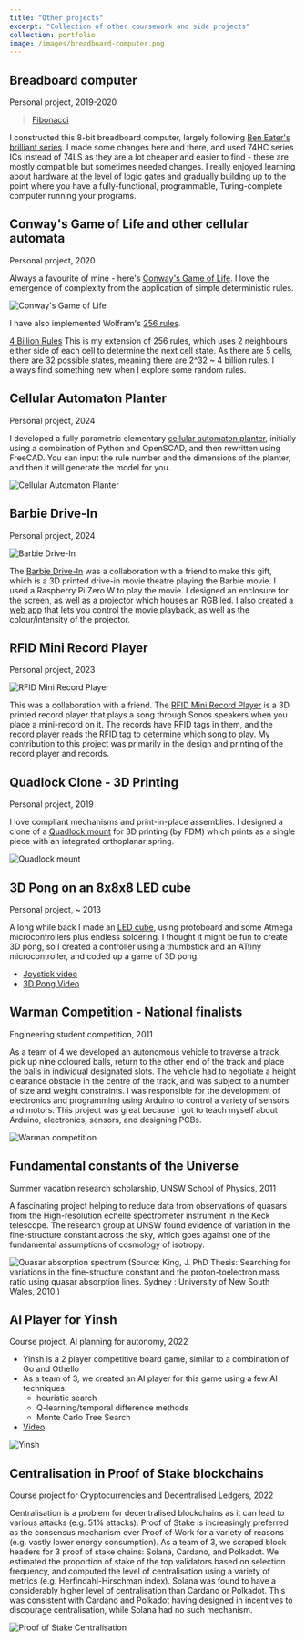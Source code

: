 ```yaml
---
title: "Other projects"
excerpt: "Collection of other coursework and side projects"
collection: portfolio
image: /images/breadboard-computer.png
---
```


## Breadboard computer

Personal project, 2019-2020

<!--[Fibonacci sequence on breadboard computer](https://imgur.com/gallery/4jkHO5a)-->
<blockquote class="imgur-embed-pub" lang="en" data-id="a/4jkHO5a"  ><a href="//imgur.com/a/4jkHO5a">Fibonacci</a></blockquote><script async src="//s.imgur.com/min/embed.js" charset="utf-8"></script>

I constructed this 8-bit breadboard computer, largely following [Ben Eater's brilliant series](https://eater.net/8bit/). I made some changes here and there, and used 74HC series ICs instead of 74LS as they are a lot cheaper and
easier to find - these are mostly compatible but sometimes needed changes. I really enjoyed learning about hardware at the level of logic gates and gradually building up to the point where you have a fully-functional, programmable, Turing-complete computer running your programs.

<!--I have some more details on it written up [here](https://jsinkers.github.io/notes/notebooks/other/01_breadboard_comp.html).-->

## Conway's Game of Life and other cellular automata

Personal project, 2020

Always a favourite of mine - here's [Conway's Game of Life](https://jsinkers.github.io/conway/conway.html). I love the emergence of complexity from the application of simple deterministic rules.

![Conway's Game of Life](/images/conway.gif)

I have also implemented Wolfram's [256 rules](https://jsinkers.github.io/conway/rule.html).

[4 Billion Rules](https://jsinkers.github.io/conway/rule-extended.html) This is my extension of 256 rules, which uses 2 neighbours either side of each cell to determine the next cell state. As there are 5 cells, there are 32 possible states, meaning there are 2^32 ~ 4 billion rules. I always find something new when I explore some random rules.

## Cellular Automaton Planter

Personal project, 2024 

I developed a fully parametric elementary [cellular automaton planter](https://www.printables.com/model/1046437-cellular-automaton-planter-fully-parametric), initially using a combination of Python and OpenSCAD, and then rewritten using FreeCAD. You can input the rule number and the dimensions of the planter, and then it will generate the model for you. 

![Cellular Automaton Planter](/images/cellular-automaton-planter.jpeg)



## Barbie Drive-In

Personal project, 2024

![Barbie Drive-In](/images/barbie-drive-in.webp)

The [Barbie Drive-In](https://www.printables.com/model/673503-barbie-drive-in) was a collaboration with a friend to make this gift, which is a 3D printed drive-in movie theatre playing the Barbie movie. I used a Raspberry Pi Zero W to play the movie. I designed an enclosure for the screen, as well as a projector which houses an RGB led. I also created a [web app](https://youtube.com/shorts/A50qRGPbNX4?si=ZDVCf9kBQVxrtQJw) that lets you control the movie playback, as well as the colour/intensity of the projector. 

## RFID Mini Record Player

Personal project, 2023

![RFID Mini Record Player](/images/mini-record-player.webp)

This was a collaboration with a friend. The [RFID Mini Record Player]() is a 3D printed record player that plays a song through Sonos speakers when you place a mini-record on it. The records have RFID tags in them, and the record player reads the RFID tag to determine which song to play. My contribution to this project was primarily in the design and printing of the record player and records.

## Quadlock Clone - 3D Printing

Personal project, 2019

I love compliant mechanisms and print-in-place assemblies. I designed a clone of a [Quadlock mount](https://www.thingiverse.com/thing:3870880) for 3D printing (by FDM) which prints as a single piece with an integrated orthoplanar spring.

![Quadlock mount](/images/quadlock.png)

## 3D Pong on an 8x8x8 LED cube

Personal project, ~ 2013

A long while back I made an [LED cube](https://youtu.be/BrMr_Wx8Z84), using protoboard and some Atmega microcontrollers plus endless soldering. I thought it might be fun to create 3D pong, so I created a controller using a thumbstick and an ATtiny microcontroller, and coded up a game of 3D pong.

- [Joystick video](https://youtu.be/TF5w_ConQk8)
- [3D Pong Video](https://youtu.be/0-yoEmxVzAU)

## Warman Competition - National finalists

Engineering student competition, 2011

As a team of 4 we developed an autonomous vehicle to traverse a track, pick up nine coloured balls, return to the other end of the track and place the balls in individual designated slots. The vehicle had to negotiate a height clearance obstacle in the centre of the track, and was subject to a number of size and weight constraints. I was responsible for the development of electronics and programming using Arduino to control a variety of sensors and motors. This project was great because I got to teach myself about Arduino, electronics, sensors, and designing PCBs.

![Warman competition](/images/warman.gif)

## Fundamental constants of the Universe 

Summer vacation research scholarship, UNSW School of Physics, 2011

A fascinating project helping to reduce data from observations of quasars from the High-resolution echelle spectrometer instrument in the Keck telescope. The research group at UNSW found evidence of variation in the
fine-structure constant across the sky, which goes against one of the fundamental assumptions of cosmology of 
isotropy.

![Quasar absorption spectrum](/images/keck.png)
(Source: King, J. PhD Thesis: Searching for variations in the fine-structure constant and the proton-toelectron
mass ratio using quasar absorption lines. Sydney : University of New South Wales, 2010.)

## AI Player for Yinsh

Course project, AI planning for autonomy, 2022

- Yinsh is a 2 player competitive board game, similar to a combination of Go and Othello
- As a team of 3, we created an AI player for this game using a few AI techniques:
  - heuristic search
  - Q-learning/temporal difference methods
  - Monte Carlo Tree Search
- [Video](https://youtu.be/VLc_vtldEkc)

![Yinsh](/images/yinsh.png)

## Centralisation in Proof of Stake blockchains

Course project for Cryptocurrencies and Decentralised Ledgers, 2022

Centralisation is a problem for decentralised blockchains as it can lead to various attacks (e.g. 51% attacks). Proof of Stake is increasingly preferred as the consensus mechanism over Proof of Work for a variety of reasons (e.g. vastly lower energy consumption). As a team of 3, we scraped block headers for 3 proof of stake chains: Solana, Cardano, and Polkadot. We estimated the proportion of stake of the top validators based on selection frequency, and computed the level of centralisation using a variety of metrics (e.g. Herfindahl-Hirschman index).
Solana was found to have a considerably higher level of centralisation than Cardano or Polkadot. This was consistent with Cardano and Polkadot having designed in incentives to discourage centralisation, while Solana had no such mechanism.

![Proof of Stake Centralisation](/images/pos-comparison.png)
